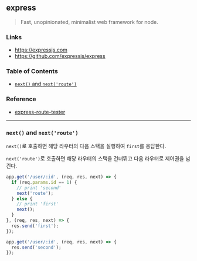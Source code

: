 ## express
> Fast, unopinionated, minimalist web framework for node.

### Links
* https://expressjs.com
* https://github.com/expressjs/express

### Table of Contents
* [`next()` and `next('route')`](#`next()`-and-`next('route')`)

### Reference
* [express-route-tester](http://forbeslindesay.github.io/express-route-tester/)

---

### `next()` and `next('route')`

`next()`로 호출하면 해당 라우터의 다음 스택을 실행하여 `first`를 응답한다.

`next('route')`로 호출하면 해당 라우터의 스택을 건너뛰고 다음 라우터로 제어권을 넘긴다.

```javascript
app.get('/user/:id', (req, res, next) => {
  if (req.params.id == 1) {
    // print 'second'
    next('route');
  } else {
    // print 'first'
    next();
  }
}, (req, res, next) => {
  res.send('first');
});

app.get('/user/:id', (req, res, next) => {
  res.send('second');
});
```
